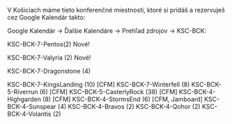 V Košiciach máme tieto konferenčné miestnosti, ktoré si pridáš a rezervuješ cez Google Kalendár takto:

Google Kalendár → Ďalšie Kalendáre → Prehľad zdrojov → KSC-BCK:

KSC-BCK-7-Pentos(2) Nové!

KSC-BCK-7-Valyria (2) Nové!

KSC-BCK-7-Dragonstone (4)

KSC-BCK-7-KingsLanding (10) [CFM]
KSC-BCK-7-Winterfell (8)
KSC-BCK-5-Riverrun (6) [CFM]
KSC-BCK-5-CasterlyRock (38) [CFM]
KSC-BCK-4-Highgarden (8) [CFM]
KSC-BCK-4-StormsEnd (6) [CFM, Jamboard]
KSC-BCK-4-Sunspear (4)
KSC-BCK-4-Bravos (2)
KSC-BCK-4-Qohor (2)
KSC-BCK-4-Volantis (2)